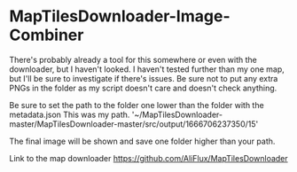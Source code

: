 # MapTilesDownloader-Image-Combiner
There's probably already a tool for this somewhere or even with the downloader, but I haven't looked.
I haven't tested further than my one map, but I'll be sure to investigate if there's issues.
Be sure not to put any extra PNGs in the folder as my script doesn't care and doesn't check anything.

Be sure to set the path to the folder one lower than the folder with the metadata.json
This was my path.
'~/MapTilesDownloader-master/MapTilesDownloader-master/src/output/1666706237350/15'

The final image will be shown and save one folder higher than your path.

Link to the map downloader
https://github.com/AliFlux/MapTilesDownloader
